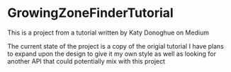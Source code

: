 # GrowingZoneFinderTutorial

This is a project from a tutorial written by Katy Donoghue on Medium

The current state of the project is a copy of the origial tutorial
I have plans to expand upon the design to give it my own style as well as looking for another API that could potentially mix with this project
